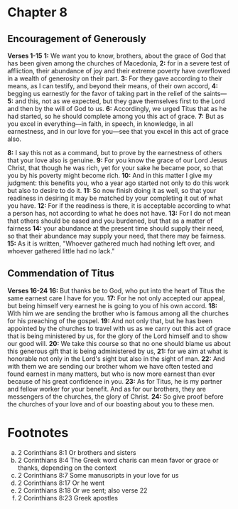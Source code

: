 # Chapter 8
## Encouragement of Generously
**Verses 1-15**
**1:** We want you to know, brothers, about the grace of God that has been given among the churches of Macedonia,
**2:** for in a severe test of affliction, their abundance of joy and their extreme poverty have overflowed in a wealth of generosity on their part.
**3:** For they gave according to their means, as I can testify, and beyond their means, of their own accord,
**4:** begging us earnestly for the favor of taking part in the relief of the saints—
**5:** and this, not as we expected, but they gave themselves first to the Lord and then by the will of God to us.
**6:** Accordingly, we urged Titus that as he had started, so he should complete among you this act of grace.
**7:** But as you excel in everything—in faith, in speech, in knowledge, in all earnestness, and in our love for you—see that you excel in this act of grace also.

**8:** I say this not as a command, but to prove by the earnestness of others that your love also is genuine.
**9:** For you know the grace of our Lord Jesus Christ, that though he was rich, yet for your sake he became poor, so that you by his poverty might become rich.
**10:** And in this matter I give my judgment: this benefits you, who a year ago started not only to do this work but also to desire to do it.
**11:** So now finish doing it as well, so that your readiness in desiring it may be matched by your completing it out of what you have.
**12:** For if the readiness is there, it is acceptable according to what a person has, not according to what he does not have.
**13:** For I do not mean that others should be eased and you burdened, but that as a matter of fairness
**14:** your abundance at the present time should supply their need, so that their abundance may supply your need, that there may be fairness.
**15:** As it is written, "Whoever gathered much had nothing left over, and whoever gathered little had no lack."

## Commendation of Titus
**Verses 16-24**
**16:** But thanks be to God, who put into the heart of Titus the same earnest care I have for you.
**17:** For he not only accepted our appeal, but being himself very earnest he is going to you of his own accord.
**18:** With him we are sending the brother who is famous among all the churches for his preaching of the gospel.
**19:** And not only that, but he has been appointed by the churches to travel with us as we carry out this act of grace that is being ministered by us, for the glory of the Lord himself and to show our good will.
**20:** We take this course so that no one should blame us about this generous gift that is being administered by us,
**21:** for we aim at what is honorable not only in the Lord's sight but also in the sight of man.
**22:** And with them we are sending our brother whom we have often tested and found earnest in many matters, but who is now more earnest than ever because of his great confidence in you.
**23:** As for Titus, he is my partner and fellow worker for your benefit. And as for our brothers, they are messengers of the churches, the glory of Christ.
**24:** So give proof before the churches of your love and of our boasting about you to these men.

# Footnotes
<ol type='a'>
	<li>2 Corinthians 8:1 Or brothers and sisters</li>
	<li>2 Corinthians 8:4 The Greek word charis can mean favor or grace or thanks, depending on the context</li>
	<li>2 Corinthians 8:7 Some manuscripts in your love for us</li>
	<li>2 Corinthians 8:17 Or he went</li>
	<li>2 Corinthians 8:18 Or we sent; also verse 22</li>
	<li>2 Corinthians 8:23 Greek apostles</li>
</ol>

